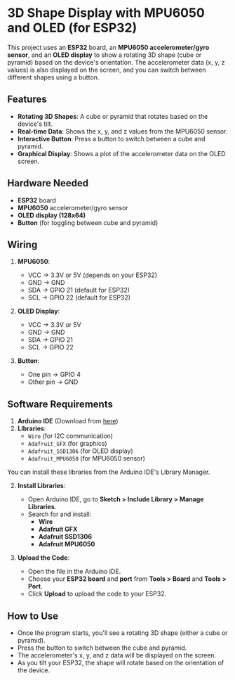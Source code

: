 
# 3D Shape Display with MPU6050 and OLED (for ESP32)

This project uses an **ESP32** board, an **MPU6050 accelerometer/gyro sensor**, and an **OLED display** to show a rotating 3D shape (cube or pyramid) based on the device's orientation. The accelerometer data (x, y, z values) is also displayed on the screen, and you can switch between different shapes using a button.

## Features

- **Rotating 3D Shapes**: A cube or pyramid that rotates based on the device's tilt.
- **Real-time Data**: Shows the x, y, and z values from the MPU6050 sensor.
- **Interactive Button**: Press a button to switch between a cube and pyramid.
- **Graphical Display**: Shows a plot of the accelerometer data on the OLED screen.

## Hardware Needed

- **ESP32** board
- **MPU6050** accelerometer/gyro sensor
- **OLED display (128x64)**
- **Button** (for toggling between cube and pyramid)

## Wiring

1. **MPU6050**:
   - VCC -> 3.3V or 5V (depends on your ESP32)
   - GND -> GND
   - SDA -> GPIO 21 (default for ESP32)
   - SCL -> GPIO 22 (default for ESP32)

2. **OLED Display**:
   - VCC -> 3.3V or 5V
   - GND -> GND
   - SDA -> GPIO 21
   - SCL -> GPIO 22

3. **Button**:
   - One pin -> GPIO 4
   - Other pin -> GND

## Software Requirements

1. **Arduino IDE** (Download from [here](https://www.arduino.cc/en/software))
2. **Libraries**:
   - `Wire` (for I2C communication)
   - `Adafruit_GFX` (for graphics)
   - `Adafruit_SSD1306` (for OLED display)
   - `Adafruit_MPU6050` (for MPU6050 sensor)

You can install these libraries from the Arduino IDE's Library Manager.

2. **Install Libraries**:
   - Open Arduino IDE, go to **Sketch > Include Library > Manage Libraries**.
   - Search for and install:
     - **Wire**
     - **Adafruit GFX**
     - **Adafruit SSD1306**
     - **Adafruit MPU6050**

3. **Upload the Code**:
   - Open the file in the Arduino IDE.
   - Choose your **ESP32 board** and **port** from **Tools > Board** and **Tools > Port**.
   - Click **Upload** to upload the code to your ESP32.

## How to Use

- Once the program starts, you'll see a rotating 3D shape (either a cube or pyramid).
- Press the button to switch between the cube and pyramid.
- The accelerometer's x, y, and z data will be displayed on the screen.
- As you tilt your ESP32, the shape will rotate based on the orientation of the device.
